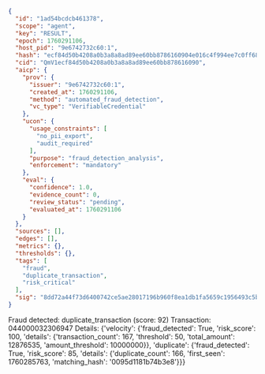 ```json
{
  "id": "1ad54bcdcb461378",
  "scope": "agent",
  "key": "RESULT",
  "epoch": 1760291106,
  "host_pid": "9e6742732c60:1",
  "hash": "ecf84d50b4208a0b3a8a8ad89ee60bb8786160904e016c4f994ee7c0ff6891b0",
  "cid": "QmV1ecf84d50b4208a0b3a8a8ad89ee60bb878616090",
  "aicp": {
    "prov": {
      "issuer": "9e6742732c60:1",
      "created_at": 1760291106,
      "method": "automated_fraud_detection",
      "vc_type": "VerifiableCredential"
    },
    "ucon": {
      "usage_constraints": [
        "no_pii_export",
        "audit_required"
      ],
      "purpose": "fraud_detection_analysis",
      "enforcement": "mandatory"
    },
    "eval": {
      "confidence": 1.0,
      "evidence_count": 0,
      "review_status": "pending",
      "evaluated_at": 1760291106
    }
  },
  "sources": [],
  "edges": [],
  "metrics": {},
  "thresholds": {},
  "tags": [
    "fraud",
    "duplicate_transaction",
    "risk_critical"
  ],
  "sig": "8dd72a44f73d6400742ce5ae28017196b960f8ea1db1fa5659c1956493c5b039"
}
```

Fraud detected: duplicate_transaction (score: 92)
Transaction: 044000032306947
Details: {'velocity': {'fraud_detected': True, 'risk_score': 100, 'details': {'transaction_count': 167, 'threshold': 50, 'total_amount': 12876535, 'amount_threshold': 10000000}}, 'duplicate': {'fraud_detected': True, 'risk_score': 85, 'details': {'duplicate_count': 166, 'first_seen': 1760285763, 'matching_hash': '0095d1181b74b3e8'}}}